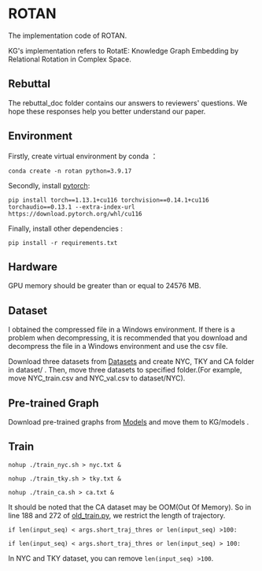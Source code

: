 # ROTAN
The implementation code of ROTAN.

KG's implementation refers to RotatE: Knowledge Graph Embedding by Relational Rotation in Complex Space.

## Rebuttal 

The rebuttal_doc folder contains our answers to reviewers' questions. We hope these responses help you better understand our paper.

## Environment

Firstly, create virtual environment by conda ：

`conda create -n rotan python=3.9.17`

Secondly, install [pytorch](https://pytorch.org/get-started/previous-versions/):

`pip install torch==1.13.1+cu116 torchvision==0.14.1+cu116 torchaudio==0.13.1 --extra-index-url https://download.pytorch.org/whl/cu116`

Finally, install other dependencies :

`pip install -r requirements.txt`

## Hardware

GPU memory should be greater than or equal to 24576 MB.

## Dataset 
I obtained the compressed file in a Windows environment. If there is a problem when decompressing, it is recommended that you download and decompress the file in a Windows environment and use the csv file.

Download three datasets from [Datasets](https://drive.google.com/drive/folders/1xsML0LIhTaF5x0rXmqwLsmwCKabFb-D5?usp=sharing) and create NYC, TKY and CA folder in dataset/ . Then, move three datasets to specified folder.(For example, move NYC_train.csv and NYC_val.csv to dataset/NYC).

## Pre-trained Graph

Download pre-trained graphs from [Models](https://drive.google.com/drive/folders/1qVKTWVWL9qr8-yY7EKv3ZPk2YcEArEC5?usp=sharing) and move them to KG/models .

## Train

`nohup ./train_nyc.sh > nyc.txt &`

`nohup ./train_tky.sh > tky.txt &`

`nohup ./train_ca.sh > ca.txt &`

It should be noted that the CA dataset may be OOM(Out Of Memory). So in line 188 and 272 of [old_train.py](https://github.com/ruiwenfan/ROTAN/blob/main/old_train.py), we restrict the length of trajectory.

`if len(input_seq) < args.short_traj_thres or len(input_seq) >100:`

`if len(input_seq) < args.short_traj_thres or len(input_seq) > 100:`

In NYC and TKY dataset, you can remove `len(input_seq) >100`.





